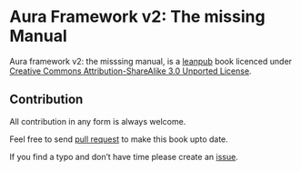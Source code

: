 # Aura Framework v2: The missing Manual

Aura framework v2: the misssing manual, is a [leanpub](https://leanpub.com/aurav2) 
book licenced under 
[Creative Commons Attribution-ShareAlike 3.0 Unported License](http://creativecommons.org/licenses/by-sa/3.0/deed.en_US).


## Contribution

All contribution in any form is always welcome.

Feel free to send [pull request](https://help.github.com/articles/using-pull-requests) 
to make this book upto date.

If you find a typo and don’t have time please create an 
[issue](https://github.com/harikt/aurav2book/issues).
